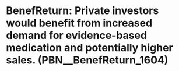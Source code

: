 # BenefReturn: __Private investors would benefit from increased demand for evidence-based medication and potentially higher sales.__ (PBN__BenefReturn_1604)

